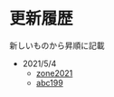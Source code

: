 # 更新履歴

新しいものから昇順に記載

- 2021/5/4
    - [zone2021](https://github.com/koshka-tsu/AtCoder/tree/main/others/zone2021)
    - [abc199](https://github.com/koshka-tsu/AtCoder/tree/main/abc/abc199)